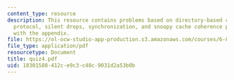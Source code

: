 ```yaml
---
content_type: resource
description: This resource contains problems based on directory-based cache coherence
  protocol, silent drops, synchronization, and snoopy cache coherence protocol along
  with the appendix.
file: https://ol-ocw-studio-app-production.s3.amazonaws.com/courses/6-823-computer-system-architecture-fall-2005/18301588412ce9c3c48c9031d2a53b0b_quiz4.pdf
file_type: application/pdf
resourcetype: Document
title: quiz4.pdf
uid: 18301588-412c-e9c3-c48c-9031d2a53b0b
---
```

